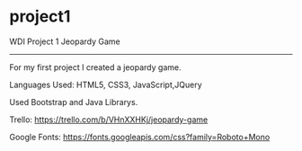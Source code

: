 # project1
WDI Project 1 
Jeopardy Game <hr>

For my first project I created a jeopardy game. 


Languages Used: HTML5, CSS3, JavaScript,JQuery

Used Bootstrap and Java Librarys. 

Trello:
https://trello.com/b/VHnXXHKj/jeopardy-game

Google Fonts:
https://fonts.googleapis.com/css?family=Roboto+Mono






